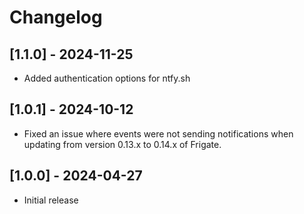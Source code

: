 # Changelog

## [1.1.0] - 2024-11-25

- Added authentication options for ntfy.sh

## [1.0.1] - 2024-10-12

- Fixed an issue where events were not sending notifications when updating from version 0.13.x to 0.14.x of Frigate.

## [1.0.0] - 2024-04-27

- Initial release
